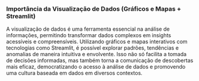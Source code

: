 ### Importância da Visualização de Dados (Gráficos e Mapas + Streamlit)

A visualização de dados é uma ferramenta essencial na análise de informações, permitindo transformar dados complexos em insights acessíveis e compreensíveis. Utilizando gráficos e mapas interativos com tecnologias como Streamlit, é possível explorar padrões, tendências e anomalias de maneira intuitiva e envolvente. Isso não só facilita a tomada de decisões informadas, mas também torna a comunicação de descobertas mais eficaz, democratizando o acesso à análise de dados e promovendo uma cultura baseada em dados em diversos contextos.